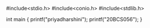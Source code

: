 #include<stdio.h>
#include<conio.h>
#include<stdlib.h>

int main
{
printf("priyadharshini");
printf("20BCS056");
}
